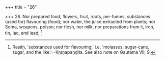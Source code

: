 +++
title = "26"

+++
26. Nor prepared food, flowers, fruit, roots, per-fumes, substances (used for) flavouring (food); nor water, the juice extracted from plants; nor Soma, weapons, poison; nor flesh, nor milk, nor preparations from it, iron, tin, lac, and lead, [^15] 


[^15]:  Rasāḥ, 'substances used for flavouring,' i.e. 'molasses, sugar-cane, sugar, and the like.'--Kṛṣṇapaṇḍita. See also note on Gautama VII, 9.
